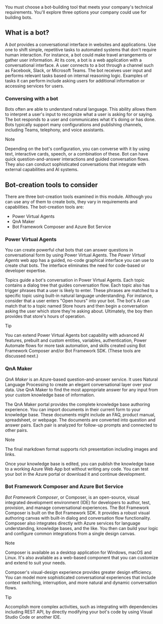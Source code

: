 You must choose a bot-building tool that meets your company's technical requirements. You'll explore three options your company could use for building bots.

## What is a bot?

A *bot* provides a conversational interface in websites and applications. Use one to shift simple, repetitive tasks to automated systems that don't require human interaction. For instance, a bot could make travel arrangements or gather user information. At its core, a bot is a web application with a conversational interface. A user connects to a bot through a <!-- ID/SME: Is "channel" the correct word here? Wouldn't "app" or "website" be better? And then we should probably not use Facebook. Maybe just say "...such as Microsoft Teams...". --> channel such as Facebook, Slack, or Microsoft Teams. The bot receives user input and performs relevant tasks based on internal reasoning logic. Examples of tasks it can perform include asking users for additional information or accessing services for users.

### Conversing with a bot

Bots often are able to understand natural language. This ability allows them to interpret a user's input to  recognize what a user is asking for or saying. The bot responds to a user and communicates what it's doing or has done. Bots typically support many configurations and publishing channels, including Teams, telephony, and voice assistants.

> [!NOTE]
> Depending on the bot's configuration, you can converse with it by using text, interactive cards, speech, or a combination of these. Bot can have quick question-and-answer interactions and guided conversation flows. They also can conduct sophisticated conversations that integrate with external capabilities and AI systems.

## Bot-creation tools to consider

There are three bot-creation tools examined in this module. Although you can use any of them to create bots, they vary in requirements and capabilities. The bot-creation tools are:

- Power Virtual Agents
- QnA Maker
- Bot Framework Composer and Azure Bot Service

### Power Virtual Agents

You can create powerful chat bots that can answer questions in conversational form by using Power Virtual Agents. The *Power Virtual Agents* web app has a guided, no-code graphical interface you can use to create chat bots. The interface eliminates the need for code-based or developer expertise.

Topics guide a bot's conversation in Power Virtual Agents. Each topic contains a dialog tree that guides conversation flow. Each topic also has trigger phrases that a user is likely to enter. These phrases are matched to a specific topic using built-in natural language understanding. For instance, consider that a user enters "Open hours" into your bot. The bot's AI can match that to a topic named Store hours and then begin a conversation asking the user which store they're asking about. Ultimately, the boy then provides that store's hours of operation.

> [!TIP]
> You can extend Power Virtual Agents bot capability with advanced AI features, prebuilt and custom entities, variables, authentication, Power Automate flows for more task automation, and skills created using Bot Framework Composer and/or Bot Framework SDK. (These tools are discussed next.)

### QnA Maker

*QnA Maker* is an Azure-based question-and-answer service. It uses Natural Language Processing to create an elegant conversational layer over your data. Use QnA Maker to find the most appropriate answer for any input from your custom knowledge base of information.

The QnA Maker portal provides the complete knowledge base authoring experience. You can import documents in their current form to your knowledge base. These documents might include an FAQ, product manual, spreadsheet, or webpage. The documents are converted into question and answer pairs. Each pair is analyzed for follow-up prompts and connected to other pairs.

>[!NOTE]
> The final markdown format supports rich presentation including images and links.

Once your knowledge base is edited, you can publish the knowledge base to a working Azure Web App bot without writing any code. You can test your bot in the Azure portal or download it and continue development.

### Bot Framework Composer and Azure Bot Service

*Bot Framework Composer*, or Composer, is an open-source, visual integrated development environment (IDE) for developers to author, test, provision, and manage conversational experiences. The Bot Framework Composer is built on the Bot Framework SDK. It provides a robust visual authoring canvas with built-in dialog and conversation flow functionality. Composer also integrates directly with Azure services for language understanding, knowledge bases, and the like. You then can build your logic and configure common integrations from a single design canvas.

> [!NOTE]
> Composer is available as a desktop application for Windows, macOS and Linux. It's also available as a web-based component that you can customize and extend to suit your needs.

Composer's visual-design experience provides greater design efficiency. You can model more sophisticated conversational experiences that include context switching, interruption, and more natural and dynamic conversation flows.

>[!TIP]
> Accomplish more complex activities, such as integrating with dependencies including REST API, by directly modifying your bot's code by using Visual Studio Code or another IDE.
